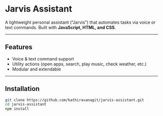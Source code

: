 # Jarvis Assistant

A lightweight personal assistant (“Jarvis”) that automates tasks via voice or text commands. Built with **JavaScript, HTML, and CSS**.

---

## Features
- Voice & text command support  
- Utility actions (open apps, search, play music, check weather, etc.)  
- Modular and extendable  

---

## Installation
```bash
git clone https://github.com/kathiravanagit/jarvis-assistant.git
cd jarvis-assistant
npm install
